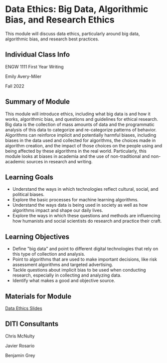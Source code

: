 <h1>Data Ethics: Big Data, Algorithmic Bias, and Research Ethics</h1>

This module will discuss data ethics, particularly around big data, algorithmic bias, and research best practices.

<h2>Individual Class Info</h2>

ENGW 1111 First Year Writing

Emily Avery-Miler

Fall 2022

<h2>Summary of Module</h2>

This module will introduce ethics, including what big data is and how it works, algorithmic bias, and questions and guidelines for ethical research. Big data is the collection of mass amounts of data and the programmatic analysis of this data to categorize and re-categorize patterns of behavior. Algorithms can reinforce implicit and potentially harmful biases, including biases in the data used and collected for algorithms, the choices made in algorithm creation, and the impact of those choices on the people using and being affected by these algorithms in the real world. Particularly, this module looks at biases in academia and the use of non-traditional and non-academic sources in research and writing.

<h2>Learning Goals</h2>

* Understand the ways in which technologies reflect cultural, social, and political biases.
* Explore the basic processes for machine learning algorithms.
* Understand the ways data is being used in society as well as how algorithms impact and shape our daily lives.
* Explore the ways in which these questions and methods are influencing how humanists and social scientists do research and practice their craft.

<h2>Learning Objectives</h2>

* Define "big data" and point to different digital technologies that rely on this type of collection and analysis.
* Point to algorithms that are used to make important decisions, like risk assessment algorithms and targeted advertising.
* Tackle questions about implicit bias to be used when conducting research, especially in collecting and analyzing data.
* Identify what makes a good and objective source.

<h2>Materials for Module</h2>

[Data Ethics Slides](https://github.com/NULabNortheastern/digitalassignmentshowcase/blob/master/data-ethics/fa22-avery-miller-engw1111-dataethics/Data%20Ethics_%20slides.pdf)

<h2>DITI Consultants</h2>

Chris McNulty

Javier Rosario

Benjamin Grey
